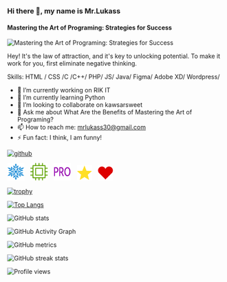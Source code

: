 ### Hi there 👋, my name is Mr.Lukass
#### Mastering the Art of Programing: Strategies for Success
![Mastering the Art of Programing: Strategies for Success](https://img.freepik.com/free-vector/programmer-typographic-header-idea-coding-testing-writing-program-using-internet-different-software-website-development-optimization-isolated-vector-illustration_613284-970.jpg)

Hey! It's the law of attraction, and it's key to unlocking potential. To make it work for you, first eliminate negative thinking. 

Skills: HTML / CSS /C /C++/ PHP/ JS/ Java/ Figma/ Adobe XD/ Wordpress/

- 🔭 I’m currently working on RIK IT 
- 🌱 I’m currently learning Python 
- 👯 I’m looking to collaborate on kawsarsweet 
- 💬 Ask me about What Are the Benefits of Mastering the Art of Programing? 
- 📫 How to reach me: mrlukass30@gmail.com 
- ⚡ Fun fact: I think, I am funny! 


[<img src='https://cdn.jsdelivr.net/npm/simple-icons@3.0.1/icons/github.svg' alt='github' height='40'>](https://github.com/mrlukass30)  

<a href='https://archiveprogram.github.com/'><img src='https://raw.githubusercontent.com/acervenky/animated-github-badges/master/assets/acbadge.gif' width='40' height='40'></a> <a href='https://docs.github.com/en/developers'><img src='https://raw.githubusercontent.com/acervenky/animated-github-badges/master/assets/devbadge.gif' width='40' height='40'></a> <a href='https://github.com/pricing'><img src='https://raw.githubusercontent.com/acervenky/animated-github-badges/master/assets/pro.gif' width='40' height='40'></a> <a href='https://stars.github.com/'><img src='https://raw.githubusercontent.com/acervenky/animated-github-badges/master/assets/starbadge.gif' width='35' height='35'></a> <a href='https://docs.github.com/en/github/supporting-the-open-source-community-with-github-sponsors'><img src='https://raw.githubusercontent.com/acervenky/animated-github-badges/master/assets/sponsorbadge.gif' width='35' height='35'></a> 

[![trophy](https://github-profile-trophy.vercel.app/?username=mrlukass30)](https://github.com/ryo-ma/github-profile-trophy)

[![Top Langs](https://github-readme-stats.vercel.app/api/top-langs/?username=mrlukass30)](https://github.com/anuraghazra/github-readme-stats)

![GitHub stats](https://github-readme-stats.vercel.app/api?username=mrlukass30&show_icons=true&count_private=true)  

![GitHub Activity Graph](https://activity-graph.herokuapp.com/graph?username=mrlukass30)  

![GitHub metrics](https://metrics.lecoq.io/mrlukass30)  

![GitHub streak stats](https://streak-stats.demolab.com/?user=mrlukass30)  

![Profile views](https://gpvc.arturio.dev/mrlukass30)  
